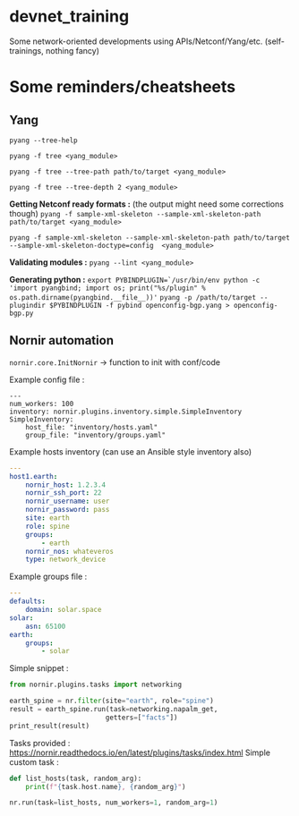 # devnet_training
Some network-oriented developments using APIs/Netconf/Yang/etc. (self-trainings, nothing fancy)

# Some reminders/cheatsheets

## Yang

``pyang --tree-help``

``pyang -f tree <yang_module>``

``pyang -f tree --tree-path path/to/target <yang_module>``

``pyang -f tree --tree-depth 2 <yang_module>``

**Getting Netconf ready formats :** (the output might need some corrections though)
``pyang -f sample-xml-skeleton --sample-xml-skeleton-path path/to/target <yang_module>``

``pyang -f sample-xml-skeleton --sample-xml-skeleton-path path/to/target --sample-xml-skeleton-doctype=config  <yang_module>``


**Validating modules :**
``pyang --lint <yang_module>``

**Generating python :**
``export PYBINDPLUGIN=`/usr/bin/env python -c 'import pyangbind; import os; print("%s/plugin" % os.path.dirname(pyangbind.__file__))'``
``pyang -p /path/to/target --plugindir $PYBINDPLUGIN -f pybind openconfig-bgp.yang > openconfig-bgp.py``


## Nornir automation

``nornir.core.InitNornir`` -> function to init with conf/code

Example config file : 
```
---
num_workers: 100
inventory: nornir.plugins.inventory.simple.SimpleInventory
SimpleInventory:
    host_file: "inventory/hosts.yaml"
    group_file: "inventory/groups.yaml"
```
Example hosts inventory (can use an Ansible style inventory also)
```yaml
---
host1.earth:
    nornir_host: 1.2.3.4
    nornir_ssh_port: 22
    nornir_username: user
    nornir_password: pass
    site: earth
    role: spine
    groups:
        - earth
    nornir_nos: whateveros
    type: network_device
```
Example groups file : 
```yaml
---
defaults:
    domain: solar.space
solar:
    asn: 65100
earth:
    groups:
        - solar
```
Simple snippet : 
```python
from nornir.plugins.tasks import networking

earth_spine = nr.filter(site="earth", role="spine")
result = earth_spine.run(task=networking.napalm_get,
                        getters=["facts"])
print_result(result)
```
Tasks provided : https://nornir.readthedocs.io/en/latest/plugins/tasks/index.html
Simple custom task : 
```python
def list_hosts(task, random_arg):
    print(f"{task.host.name}, {random_arg}")

nr.run(task=list_hosts, num_workers=1, random_arg=1)
```
